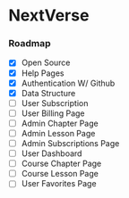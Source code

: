 # NextVerse

### Roadmap
- [x] Open Source 
- [x] Help Pages
- [x] Authentication W/ Github
- [x] Data Structure
- [ ] User Subscription
- [ ] User Billing Page
- [ ] Admin Chapter Page
- [ ] Admin Lesson Page
- [ ] Admin Subscriptions Page
- [ ] User Dashboard
- [ ] Course Chapter Page
- [ ] Course Lesson Page
- [ ] User Favorites Page